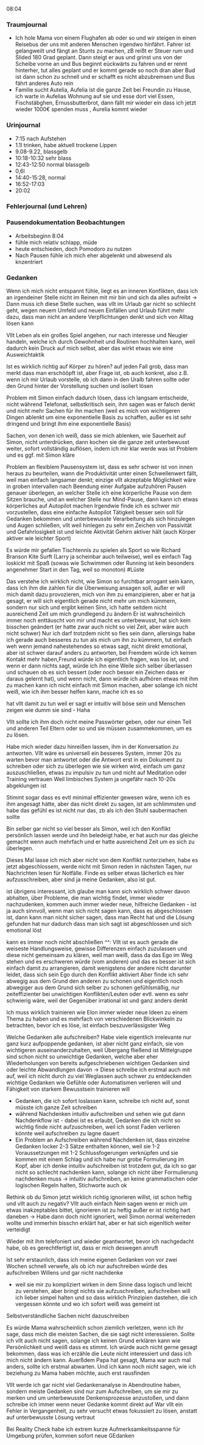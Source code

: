 08:04

### Traumjournal
-  Ich hole Mama von einem Flughafen ab oder so und wir steigen in einen Reisebus der uns mit anderen Menschen irgendwo hinfährt. Fahrer ist gelangweilt und fängt an Stunts zu machen, zB reißt er Steuer rum und Slided 180 Grad geplant. Dann steigt er aus und grinst uns von der Scheibe vorne an und Bus beginnt eückwärts zu fahren und er rennt hinterher, tut alles geplant und er kommt gerade so noch dran aber Bud ist dann schon zu schnell und er schafft es nicht abzubremsen und Bus fährt anderes Auto rein 
-  Familie sucht Autelia, Aufelia ist die ganze Zeit bei Freundin zu Hause, ich warte in Aufelias Wohnung auf sie und esse dort viel Essen, Fischstäbghen, Ernussbutterbrot, dann fällt mir wieder ein dass ich jetzt wieder 1000€ spenden muss , Aurelia kommt wieder
### Urinjournal
- 7:15 nach Aufstehen
- 1.1l trinken, habe aktuell trockene Lippen
- 9.08-9.22, blassgelb
- 10:18-10:32 sehr blass
- 12:43-12:50 normal blassgelb
- 0,6l
- 14:40-15:28, normal
- 16:52-17:03
- 20:02
### Fehlerjournal (und Lehren)
### Pausendokumentation Beobachtungen
- Arbeitsbeginn 8:04
- fühle mich relativ schlapp, müde
- heute entschieden, doch Pomodoro zu nutzen
- Nach Pausen fühle ich mich eher abgelenkt und abwesend als knzentriert
### Gedanken
Wenn ich mich nicht entspannt fühle, liegt es an inneren Konflikten, dass ich an irgendeiner Stelle nicht im Reinen mit mir bin und sich da alles aufreibt -> Dann muss ich diese Stelle suchen, was vllt im Urlaub gar nicht so schlecht geht, wegen neuem Umfeld und neuen Einfällen und Urlaub führt mehr dazu, dass man nicht an andere Verpflichtungen denkt und sich von Alltag lösen kann

Vllt Leben als ein großes Spiel angehen, nur nach interesse und Neugier handeln, welche ich durch Gewohnheit und Routinen hochhalten kann, weil dadurch kein Druck auf mich selbst, aber das wirkt etwas wie eine Ausweichtaktik

Ist es wirklich richtig auf Körper zu hören? auf jeden Fall grob, dass man merkt dass man erschööpft ist, aber Frage ist, ob auch konkret, also z.B. wenn ich mir Urlaub vorstelle, ob ich dann in den Uralb fahren sollte oder den Grund hinter der Vorstellung suchen und isoliert lösen

Problem mit Simon einfach dadurch lösen, dass ich langsam entscheide, nicht während Telefonat, selbstkritisch sein, ihm sagen was er falsch denkt und nicht mehr Sachen für ihn machen (weil es mich von wichtigeren Dingen ablenkt um eine exponentielle Basis zu schaffen, außer es ist sehr dringend und bringt ihm eine exponentielle Basis)

Sachen, von denen ich weiß, dass sie mich ablenken, wie Sauerheit auf Simon, nicht unterdrücken, dann kochen sie die ganze zeit unterbewusst weiter, sofort vollständig auflösen, indem ich mir klar werde was ist Problem und es ggf. mit Simon kläre

Problem an flexiblem Pausensystem ist, dass es sehr schwer ist von innen heraus zu beurteilen, wann die Produktivität unter einen Schwellenwert fällt, weil man einfach langsamer denkt; einzige vllt akzeptable Möglichkeit wäre in groben intervallen nach Beendung einer Aufgabe aufzuhören
Pausen genauer überlegen, an welcher  Stelle ich eine körperliche Pause von dem Sitzen brauche, und an welcher Stelle nur Mind-Pause, dann kann ich etwas körperliches auf Autopilot machen
Irgendwie finde ich es schwer mir vorzustellen, dass eine einfache Autopilot Tätigkeit besser sein soll für Gedanken bekommen und unterbewusste Verarbeitung als sich hinzulegen und Augen schließen, vllt weil hinlegen zu sehr ein Zeichen von Passivität und Gefahrlosigkeit ist und leichte Aktivität Gehirn aktiver hält (auch Körper aktiver wie leichter Sport)

Es würde mir gefallen Tischtennis zu spielen als Sport so wie Richard Branson Kite Surft (Larry ja scheinbar auch teilweise), weil es einfach Tag loskickt mit Spaß (sowas wie Schwimmen oder Running ist kein besonders angenehmer Start in den Tag, weil so monoton) #Lüste

Das verstehe ich wirklich nicht, wie Simon so furchtbar arrogant sein kann, dass ich ihm die zahlen für die Überweisung ansagen soll, außer er will mich damit dazu provozieren, mich von ihm zu emanzipieren, aber er hat ja gesagt, er will sich eigentlich gerade nicht mehr um mich kümmern, sondern nur sich und ergibt keinen Sinn, ich hatte seitdem nicht ausreichend Zeit um mich grundlegend zu ändern
Er ist wahrscheinlich immer noch enttäuscht von mir und macht es unterbewusst, hat sich kein bisschen geändert (er hatte zwar auch nicht so viel Zeit, aber wäre auch nicht schwer)
Nur ich darf trotzdem nicht so fies sein dann, allersings habe ich gerade auch besseres zu tun als mich um ihn zu kümmern, tut einfach weh wenn jemand nahestehendes so etwas sagt, nicht direkt emotional, aber ist schwer darauf anders zu antworten, bei Fremdem würde ich keinen Kontakt mehr haben,Freund würde ich eigentlich fragen, was los ist, und wenn er dann nichts sagt, würde ich ihn eine Weile sich selber überlassen und schauen ob es sich bessert (oder noch besser ein Zeichen dass er daraus gelernt hat), und wenn nicht, dann würde ich aufhören etwas mit ihm zu machen
kann ich nicht einfach mit Simon machen, aber solange ich nicht weiß, wie ich ihm besser helfen kann, mache ich es so

hat vllt damit zu tun weil er  sagt er intuitiv will böse sein und Menschen zeigen wie dumm sie sind - Haha

Vllt sollte ich ihm doch nicht meine Passwörter geben, oder nur einen Teil und anderen Teil Eltern oder so und sie müssen zusammekommen, um es zu lösen.

Habe mich wieder dazu hinreißen lassen, ihm in der Konversation zu antworten.
Vllt wäre es universell ein besseres System, immer 20s zu warten bevor man antwortet oder die Antwort erst in ein Dokument zu schreiben oder sich zu überlegen wie sie wirken wird, einfach um ganz auszuschließen, etwas zu impulsiv zu tun und nicht auf Meditation oder Training vertrauen
Weil limbisches System ja ungefähr nach 10-20s abgeklungen ist

Stimmt sogar dass es evtl minimal effizienter gewesen wäre, wenn ich es ihm angesagt hätte, aber das nicht direkt zu sagen, ist am schlimmsten und habe das gefühl es ist nicht nur das, zb als ich den Stuhl saubermachen sollte

Bin selber gar nicht so viel besser als Simon, weil ich den Konflikt persönlich lassen werde und ihn beledeigt habe, er hat auch nur das gleiche gemacht wenn auch mehrfach und er hatte ausreichend Zeit um es sich zu überlegen.

Dieses Mal lasse ich mich aber nicht von dem Konflikt runterziehen, habe es jetzt abgeschlossem, werde nicht mit Simon reden in nächsten Tagen, nur Nachrichten lesen für Notfälle.
Finde es selber etwas lächerlich es hier aufzusschreiben, aber sind ja meine Gedanken, also ist gut.

ist übrigens interessant, ich glaube man kann sich wirklich schwer davon abhalten, über Probleme, die man wichtig findet, immer wieder nachzudenken, kommen auch immer wieder neue, hilfreiche Gedanken - ist ja auch sinnvoll, wenn man sich nicht sagen kann, dass es abgeschlossen ist, dann kann man nicht sicher sagen, dass man Recht hat und die Lösung gefunden hat
nur dadurch dass man sich sagt ist abgeschlossen und sich emotional löst

kann es immer noch nicht abschließen ^^:
Vllt ist es auch gerade die weiseste Handlungsweise, gewisse Differenzen einfach zuzulassen und diese nicht gemeinsam zu klären, weil man weiß, dass da das Ego im Weg stehen und es erschweren würde (vom anderen) und das es besser ist sich einfach damit zu arrangieren, damit wenigstens der andere nicht darunter leidet, dass sich sein Ego durch den Konflikt aktiviert
Aber finde ich sehr abwegig aus dem Grund den anderen zu schonen und eigentlich noch abwegiger aus dem Grund sich selber zu schonen gefühlsmäßig, nur zeiteffizienter bei unwichtigen Konflikten/Leuten oder evtl. wenn es sehr schwierig wäre, weil der Gegenüber irrational ist und ganz anders denkt

Ich muss wirklich trainieren wie Elon immer wieder neue Ideen zu einem Thema zu haben und es mehrfach von verschiedenen Blickwinkeln zu betrachten, bevor ich es löse, ist einfach beszuverlässigster Weg

Welche Gedanken alle aufschreiben?
Habe viele eigentlich irrelevante nur ganz kurz aufpoppende gedanken, ist aber nicht ganz einfach, sie von wichtigeren auseinanderzuhalten, weil Übergang fließend ist
Mittelgruppe sind schon nicht so unwichtige Gedanken, welche aber eher Wiederholungen von bereits aufgeschriebenen wichtigen Gedanken sind oder leichte Abwandlungen davon
-> Diese schreibe ich erstmal auch mit auf, weil ich nicht durch zu viel Weglassen auch schwer zu entdeckenden wichtige Gedanken wie Gefühle oder Automatismen verlieren will und Fähigkeit von starkem Bewusstsein trainieren will
- Gedanken, die ich sofort loslassen kann, schreibe ich nicht auf, sonst müsste ich ganze Zeit schreiben
- während Nachdenken intuitiv aufschreiben und sehen wie gut dann Nachdenkflow ist - dabei ist es erlaubt, Gedanken die ich nicht so wichtig finde nicht aufzuschreiben, weil ich sonst Faden verlieren könnte weil aufschreiben zu lagne dauert
-  Ein Problem an Aufschreiben während Nachdenken ist, dass einzelne Gedanken locker 2-3 Sätze enthalten können, weil sie 1-2 Voraussetzungen mit 1-2 Schlussfogerungen verknüpfen und sie kommen mit einem Schlag und ich habe nur grobe Formulierung im Kopf, aber ich denke intuitiv aufschreiben ist trotzdem gut, da ich so gar nicht so schlecht nachdenken kann, solange ich nicht über Formulierung nachdenken muss -> intuitiv aufschreiben, an keine grammatischen oder logischen Regeln halten, Stichworte auch ok

Rethink ob du Simon jetzt wirklich richtig ignorieren willst, ist schon heftig und vllt auch zu negativ? Vllt auch einfach Nein sagen wenn er mich um etwas inakzeptables bittet, ignorieren ist zu heftig außer er ist richtig hart daneben
-> Habe dann doch nicht ignoriert, weil Simon normal weiterreden wollte und immerhin bisschn erklärt hat, aber er hat sich eigenltich weiter verteidigt

Wieder mit ihm telefoniert und wieder geantwortet, bevor ich nachgedacht habe, ob es gerechtfertigt ist, dass er mich deswegen anruft

Ist sehr erstaunlich, dass ich meine eigenen Gedanken von vor zwei Wochen schnell verwefe, als ob ich nur aufschreiben würde des aufschreiben Willens und gar nicht nachdenke
- weil sie mir zu kompliziert wirken in dem Sinne dass logisch und leicht zu verstehen, aber bringt nichts sie aufzuschreiben, aufschreiben will ich lieber simpel halten und so dass wirklich Prinzipien dastehen, die ich vergessen könnte und wo ich sofort weiß was gemeint ist

Selbstverständliche Sachen nicht dazuschreiben

Es würde Mama wahrscheinlich schon ziemlich verletzen, wenn ich ihr sage, dass mich die meisten Sachen, die sie sagt nicht interessieren. Sollte ich vllt auch nicht sagen, solange ich keinen Grund erklären kann wie Persönlichkeit und weiiß dass es stimmt.
Ich würde auch nicht gerne gesagt bekommen, dass was ich erzähle die Leute nicht interessiert und dass ich mich nicht ändern kann.
Auerßdem Papa hat gesagt, Mama war auch mal anders, sollte ich erstmal abwarten.
Und ich kann noch nicht sagen, wie ich beziehung zu Mama haben möchte, auch erst rausfinden

Vllt werde ich gar nicht viel Gedankenanalyse in Abendroutine haben, sondern meiste Gedanken sind nur zum Aufschreiben, um sie mir zu merken und um unterbewusste Denkensprozesse anzustoßen, und dann schreibe ich immer wenn neuer Gedanke kommt direkt auf
War vllt ein Fehler in Vergangenheit, zu sehr versucht etwas fokussiert zu lösen, anstatt auf unterbewusste Lösung vertraut

Bei Reality Check habe ich extrem kurze Aufmerksamkeitsspanne für Umgebung prüfen, kommen sofort neue GEdanken